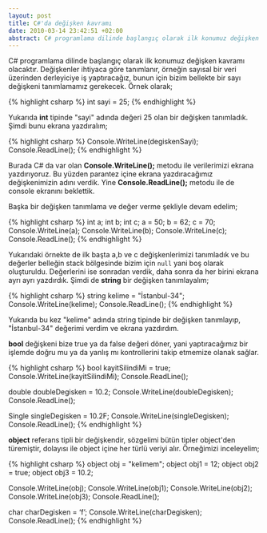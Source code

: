 ```yaml
---
layout: post
title: C#'da değişken kavramı
date: 2010-03-14 23:42:51 +02:00
abstract: C# programlama dilinde başlangıç olarak ilk konumuz değişken kavramı olacaktır. Değişkenler ihtiyaca göre tanımlanır, örneğin sayısal bir veri üzerinden derleyiciye iş yaptıracağız, bunun için bizim bellekte bir sayı değişkeni tanımlamamız gerekecek.
---
```


C# programlama dilinde başlangıç olarak ilk konumuz değişken kavramı olacaktır. Değişkenler ihtiyaca göre tanımlanır, örneğin sayısal bir veri üzerinden derleyiciye iş yaptıracağız, bunun için bizim bellekte bir sayı değişkeni tanımlamamız gerekecek. Örnek olarak;

{% highlight csharp %}
int sayi = 25;
{% endhighlight %}

Yukarıda **int** tipinde "sayi" adında değeri 25 olan bir değişken tanımladık. Şimdi bunu ekrana yazdıralım;

{% highlight csharp %}
Console.WriteLine(degiskenSayi);
Console.ReadLine();
{% endhighlight %}

Burada C# da var olan **Console.WriteLine();** metodu ile verilerimizi ekrana yazdırıyoruz. Bu yüzden parantez içine ekrana yazdıracağımız değişkenimizin adını verdik. Yine **Console.ReadLine();** metodu ile de console ekranını beklettik.

Başka bir değişken tanımlama ve değer verme şekliyle devam edelim;

{% highlight csharp %}
int a;
int b;
int c;
a = 50;
b = 62;
c = 70;
Console.WriteLine(a);
Console.WriteLine(b);
Console.WriteLine(c);
Console.ReadLine();
{% endhighlight %}

Yukarıdaki örnekte de ilk başta a,b ve c değişkenlerimizi tanımladık ve bu değerler belleğin stack bölgesinde bizim için `null` yani boş olarak oluşturuldu. Değerlerini ise sonradan verdik, daha sonra da her birini ekrana ayrı ayrı yazdırdık. Şimdi de **string** bir değişken tanımlayalım;

{% highlight csharp %}
string kelime = "İstanbul-34";
Console.WriteLine(kelime);
Console.ReadLine();
{% endhighlight %}

Yukarıda bu kez "kelime" adında string tipinde bir değişken tanımlayıp, "İstanbul-34" değerimi verdim ve ekrana yazdırdım.

**bool** değişkeni bize true ya da false değeri döner, yani yaptıracağımız bir işlemde doğru mu ya da yanlış mı kontrollerini takip etmemize olanak sağlar.

{% highlight csharp %}
bool kayitSilindiMi = true;
Console.WriteLine(kayitSilindiMi);
Console.ReadLine();

double doubleDegisken = 10.2;
Console.WriteLine(doubleDegisken);
Console.ReadLine();

Single singleDegisken = 10.2F;
Console.WriteLine(singleDegisken);
Console.ReadLine();
{% endhighlight %}

**object** referans tipli bir değişkendir, sözgelimi bütün tipler object'den türemiştir, dolayısı ile object içine her türlü veriyi alır. Örneğimizi inceleyelim;

{% highlight csharp %}
object obj = "kelimem";
object obj1 = 12;
object obj2 = true;
object obj3 = 10.2;

Console.WriteLine(obj);
Console.WriteLine(obj1);
Console.WriteLine(obj2);
Console.WriteLine(obj3);
Console.ReadLine();

char charDegisken = ‘f’;
Console.WriteLine(charDegisken);
Console.ReadLine();
{% endhighlight %}
